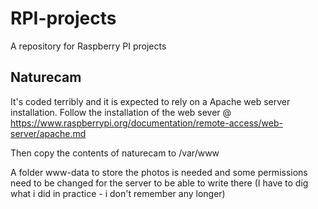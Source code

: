 # RPI-projects

A repository for Raspberry PI projects

## Naturecam

It's coded terribly and it is expected to rely on a Apache web server installation.
Follow the installation of the web sever @
https://www.raspberrypi.org/documentation/remote-access/web-server/apache.md

Then copy the contents of naturecam to /var/www

A folder www-data to store the photos is needed and some permissions need to be changed for the server to be able to write there
(I have to dig what i did in practice - i don't remember any longer)


